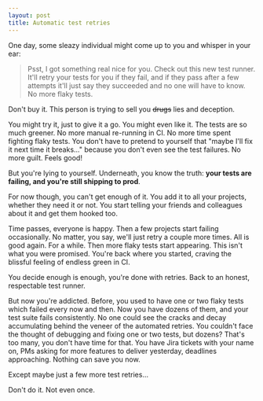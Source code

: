 ```yaml
---
layout: post
title: Automatic test retries
---
```


One day, some sleazy individual might come up to you and whisper in your ear:

> Psst, I got something real nice for you. Check out this new test runner. It'll retry your tests for you if they fail, and if they pass after a few attempts it'll just say they succeeded and no one will have to know. No more flaky tests.

Don't buy it. This person is trying to sell you ~~drugs~~ lies and deception.

You might try it, just to give it a go. You might even like it. The tests are so much greener. No more manual re-running in CI. No more time spent fighting flaky tests. You don't have to pretend to yourself that "maybe I'll fix it next time it breaks..." because you don't even see the test failures. No more guilt. Feels good!

But you're lying to yourself. Underneath, you know the truth: **your tests are failing, and you're still shipping to prod**.

For now though, you can't get enough of it. You add it to all your projects, whether they need it or not. You start telling your friends and colleagues about it and get them hooked too.

Time passes, everyone is happy. Then a few projects start failing occasionally. No matter, you say, we'll just retry a couple more times. All is good again. For a while. Then more flaky tests start appearing. This isn't what you were promised. You're back where you started, craving the blissful feeling of endless green in CI.

You decide enough is enough, you're done with retries. Back to an honest, respectable test runner.

But now you're addicted. Before, you used to have one or two flaky tests which failed every now and then. Now you have dozens of them, and your test suite fails consistently. No one could see the cracks and decay accumulating behind the veneer of the automated retries. You couldn't face the thought of debugging and fixing one or two tests, but dozens? That's too many, you don't have time for that. You have Jira tickets with your name on, PMs asking for more features to deliver yesterday, deadlines approaching. Nothing can save you now.

Except maybe just a few more test retries...

Don't do it. Not even once.
